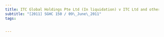 ```yaml
---
title: ITC Global Holdings Pte Ltd (In liquidation) v ITC Ltd and others 
subtitle: "[2011] SGHC 150 / 09\_June\_2011"
tags:


---
```



